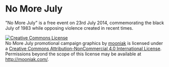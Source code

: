 No More July
==========

"No More July" is a free event on 23rd July 2014, commemorating the black July of 1983 while opposing violence created in recent times.



<a rel="license" href="http://creativecommons.org/licenses/by-nc/4.0/"><img alt="Creative Commons License" style="border-width:0" src="https://i.creativecommons.org/l/by-nc/4.0/88x31.png" /></a><br /><span xmlns:dct="http://purl.org/dc/terms/" href="http://purl.org/dc/dcmitype/StillImage" property="dct:title" rel="dct:type">No More July promotional campaign graphics </span> by <a xmlns:cc="http://creativecommons.org/ns#" href="http://mooniak.com/" property="cc:attributionName" rel="cc:attributionURL">mooniak</a> is licensed under a <a rel="license" href="http://creativecommons.org/licenses/by-nc/4.0/">Creative Commons Attribution-NonCommercial 4.0 International License</a>.<br />Permissions beyond the scope of this license may be available at <a xmlns:cc="http://creativecommons.org/ns#" href="http://mooniak.com/" rel="cc:morePermissions">http://mooniak.com/</a>.
